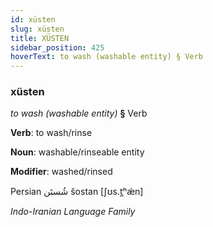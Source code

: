```yaml
---
id: xüsten
slug: xüsten
title: XÜSTEN
sidebar_position: 425
hoverText: to wash (washable entity) § Verb
---
```


### xüsten

*to wash (washable entity)* **§** Verb

**Verb**: to wash/rinse

**Noun**: washable/rinseable entity

**Modifier**: washed/rinsed

Persian ⁧شُستَن⁩ šostan [ʃʊs.t̪ʰǽn]

*Indo-Iranian Language Family*